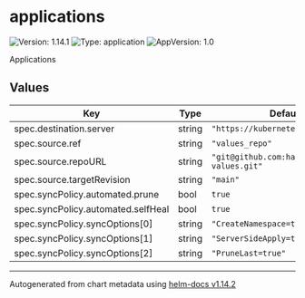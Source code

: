 # applications

![Version: 1.14.1](https://img.shields.io/badge/Version-1.14.1-informational?style=flat-square) ![Type: application](https://img.shields.io/badge/Type-application-informational?style=flat-square) ![AppVersion: 1.0](https://img.shields.io/badge/AppVersion-1.0-informational?style=flat-square)

Applications

## Values

| Key | Type | Default | Description |
|-----|------|---------|-------------|
| spec.destination.server | string | `"https://kubernetes.default.svc"` |  |
| spec.source.ref | string | `"values_repo"` |  |
| spec.source.repoURL | string | `"git@github.com:hamishfor/helm-values.git"` |  |
| spec.source.targetRevision | string | `"main"` |  |
| spec.syncPolicy.automated.prune | bool | `true` |  |
| spec.syncPolicy.automated.selfHeal | bool | `true` |  |
| spec.syncPolicy.syncOptions[0] | string | `"CreateNamespace=true"` |  |
| spec.syncPolicy.syncOptions[1] | string | `"ServerSideApply=true"` |  |
| spec.syncPolicy.syncOptions[2] | string | `"PruneLast=true"` |  |

----------------------------------------------
Autogenerated from chart metadata using [helm-docs v1.14.2](https://github.com/norwoodj/helm-docs/releases/v1.14.2)
